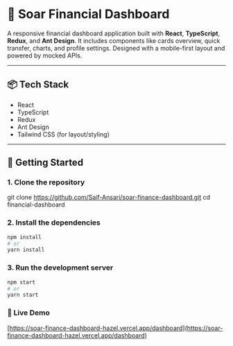 # 💼 Soar Financial Dashboard

A responsive financial dashboard application built with **React**, **TypeScript**, **Redux**, and **Ant Design**. It includes components like cards overview, quick transfer, charts, and profile settings. Designed with a mobile-first layout and powered by mocked APIs.

---

## 📦 Tech Stack

- React
- TypeScript
- Redux
- Ant Design
- Tailwind CSS (for layout/styling)

---

## 🚀 Getting Started

### 1. Clone the repository

git clone https://github.com/Saif-Ansari/soar-finance-dashboard.git
cd financial-dashboard

### 2. Install the dependencies


```bash
npm install
# or
yarn install
```


### 3. Run the development server

```bash
npm start
# or
yarn start
```

### 🔗 Live Demo

[https://soar-finance-dashboard-hazel.vercel.app/dashboard](https://soar-finance-dashboard-hazel.vercel.app/dashboard)